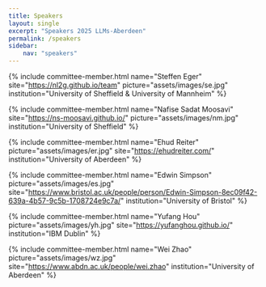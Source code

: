 ```yaml
---
title: Speakers
layout: single
excerpt: "Speakers 2025 LLMs-Aberdeen"
permalink: /speakers
sidebar: 
    nav: "speakers"
---
```


{% include committee-member.html
   name="Steffen Eger"
   site="https://nl2g.github.io/team"
   picture="assets/images/se.jpg"
   institution="University of Sheffield & University of Mannheim"
%}

{% include committee-member.html
   name="Nafise Sadat Moosavi"
   site="https://ns-moosavi.github.io/"
   picture="assets/images/nm.jpg"
   institution="University of Sheffield"
%}

{% include committee-member.html
   name="Ehud Reiter"
   picture="assets/images/er.jpg"
   site="https://ehudreiter.com/"
   institution="University of Aberdeen"
%}

{% include committee-member.html
   name="Edwin Simpson"
   picture="assets/images/es.jpg"
   site="https://www.bristol.ac.uk/people/person/Edwin-Simpson-8ec09f42-639a-4b57-9c5b-1708724e9c7a/"
   institution="University of Bristol"
%}

{% include committee-member.html
   name="Yufang Hou"
   picture="assets/images/yh.jpg"
   site="https://yufanghou.github.io/"
   institution="IBM Dublin"
%}

{% include committee-member.html
   name="Wei Zhao"
   picture="assets/images/wz.jpg"
   site="https://www.abdn.ac.uk/people/wei.zhao"
   institution="University of Aberdeen"
%}
